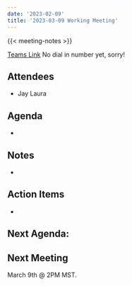 ```yaml
---
date: '2023-02-09'
title: '2023-03-09 Working Meeting'
---
```


{{<  meeting-notes >}}

[Teams Link](https://teams.microsoft.com/l/meetup-join/19%3ameeting_NjM0MzI5NGUtZDI1ZS00YWVjLWI1MTctYjUzZTU4OTVlNWIz%40thread.v2/0?context=%7b%22Tid%22%3a%220693b5ba-4b18-4d7b-9341-f32f400a5494%22%2c%22Oid%22%3a%22c27c6e98-e45a-45ff-aea5-7f10d6fe67c1%22%7d)
No dial in number yet, sorry!

## Attendees
- Jay Laura

## Agenda
- 

## Notes
- 


## Action Items
- 

Next Agenda:
- 

## Next Meeting
March 9th @ 2PM MST.
